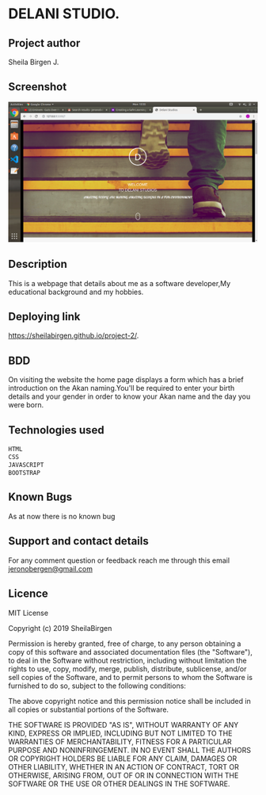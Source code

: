 # DELANI STUDIO.

## Project author

Sheila Birgen J.

## Screenshot

<img src="images/screenshot.png">

## Description

This is a webpage that details about me as a software developer,My educational background and my hobbies.

## Deploying link
 https://sheilabirgen.github.io/project-2/.

## BDD

On visiting the website the home page displays a form which has a brief introduction on the Akan naming.You'll be required to enter your birth details and your gender in order to know your Akan name and the day you were born.

## Technologies used

    HTML
    CSS
    JAVASCRIPT
    BOOTSTRAP

## Known Bugs

As at now there is no known bug

## Support and contact details

For any comment question or feedback reach me through this email jeronobergen@gmail.com

## Licence

MIT License

Copyright (c) 2019 SheilaBirgen

Permission is hereby granted, free of charge, to any person obtaining a copy
of this software and associated documentation files (the "Software"), to deal
in the Software without restriction, including without limitation the rights
to use, copy, modify, merge, publish, distribute, sublicense, and/or sell
copies of the Software, and to permit persons to whom the Software is
furnished to do so, subject to the following conditions:

The above copyright notice and this permission notice shall be included in all
copies or substantial portions of the Software.

THE SOFTWARE IS PROVIDED "AS IS", WITHOUT WARRANTY OF ANY KIND, EXPRESS OR
IMPLIED, INCLUDING BUT NOT LIMITED TO THE WARRANTIES OF MERCHANTABILITY,
FITNESS FOR A PARTICULAR PURPOSE AND NONINFRINGEMENT. IN NO EVENT SHALL THE
AUTHORS OR COPYRIGHT HOLDERS BE LIABLE FOR ANY CLAIM, DAMAGES OR OTHER
LIABILITY, WHETHER IN AN ACTION OF CONTRACT, TORT OR OTHERWISE, ARISING FROM,
OUT OF OR IN CONNECTION WITH THE SOFTWARE OR THE USE OR OTHER DEALINGS IN THE
SOFTWARE.